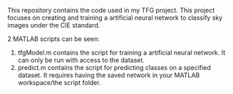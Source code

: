 This repository contains the code used in my TFG project. This project focuses on creating and training a artificial neural network to classify sky images under the CIE standard.

2 MATLAB scripts can be seen:

  1. tfgModel.m contains the script for training a artificial neural network. It can only be run with access to the dataset.
  2. predict.m contains the script for predicting classes on a specified dataset. It requires having the saved network in your MATLAB workspace/the script folder.
